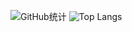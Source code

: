 ![GitHub统计](https://github-readme-stats-delta-three-96.vercel.app/api?username=Aucannot&count_private=true&show_icons=true&include_all_commits=true&custom_title=GitHub_Stats)
![Top Langs](https://github-readme-stats-delta-three-96.vercel.app/api/top-langs/?username=Aucannot&langs_count=8&count_private=true)
